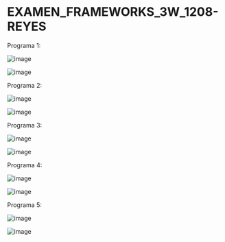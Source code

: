 # EXAMEN_FRAMEWORKS_3W_1208-REYES

Programa 1:

![image](https://github.com/user-attachments/assets/45bfe2ea-b2cf-4992-9629-2a68eef58c50)

![image](https://github.com/user-attachments/assets/1530ec38-2dd7-49c7-849b-0f9076a8eddf)

Programa 2:

![image](https://github.com/user-attachments/assets/1d74a81b-4897-44f7-a8d4-d79391c3b3d3)

![image](https://github.com/user-attachments/assets/50643126-97a7-4405-a7b7-c37cd3074528)

Programa 3:

![image](https://github.com/user-attachments/assets/140b840a-9342-4f5f-85d7-c9bc9fcf8c8c)

![image](https://github.com/user-attachments/assets/7647842e-9013-4fbe-a46d-d65d86742709)

Programa 4:

![image](https://github.com/user-attachments/assets/c89bdaab-ae48-4b7a-a726-5a2bdf685f77)

![image](https://github.com/user-attachments/assets/453b0346-5c10-49da-ada4-f50673f0c828)

Programa 5:

![image](https://github.com/user-attachments/assets/6b30e1b5-0b8f-4285-ae9c-8141d2ddacc6)

![image](https://github.com/user-attachments/assets/2f9de630-61c7-46b2-86c4-6e06b1ea9e53)

